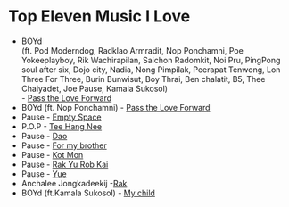 <h1>Top Eleven Music I Love</h1>
<ul>
  <li>BOYd <br/>(ft. Pod Moderndog, Radklao Armradit, Nop Ponchamni, Poe Yokeeplayboy, Rik Wachirapilan, Saichon Radomkit, Noi Pru, PingPong soul after six, Dojo city, Nadia, Nong Pimpilak, Peerapat Tenwong, Lon Three For Three, Burin Bunwisut, Boy Thrai, Ben chalatit, B5, Thee Chaiyadet, Joe Pause, Kamala Sukosol)<br/> - <a href="https://www.youtube.com/watch?v=ZZDV6UL7-kI">Pass the Love Forward</a></li>
  <li>BOYd (ft. Nop Ponchamni) - <a href="https://www.youtube.com/watch?v=2VneCKLdtYQ">Pass the Love Forward</a></li>
  <li>Pause - <a href="https://www.youtube.com/watch?v=xrOjFBr1Sp4">Empty Space</a></li>
  <li>P.O.P - <a href="https://www.youtube.com/watch?v=yQNc2v-cLYw">Tee Hang Nee</a></li>
  <li>Pause - <a href="https://www.youtube.com/watch?v=n_NTET76qZU">Dao</a></li>
  <li>Pause - <a href="https://www.youtube.com/watch?v=r1L_MzeuEjk">For my brother</a></li>
  <li>Pause - <a href="https://www.youtube.com/watch?v=M9yYJ-whp9Q">Kot Mon</a></li>
  <li>Pause - <a href="https://www.youtube.com/watch?v=01JqJgWbQY0">Rak Yu Rob Kai</a></li>
  <li>Pause - <a href="https://www.youtube.com/watch?v=t6QZAWacVrU">Yue</a></li>
  <li>Anchalee Jongkadeekij -<a href="https://www.youtube.com/watch?v=rXtxmVVS0dc">Rak</a></li>
  <li>BOYd (ft.Kamala Sukosol) - <a href="https://www.youtube.com/watch?v=2FU2YGQZ9Do">My child</a></li>
</ul>
